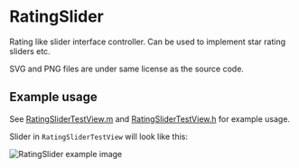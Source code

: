 RatingSlider
============

Rating like slider interface controller. Can be used to implement star rating
sliders etc.

SVG and PNG files are under same license as the source code.

Example usage
-------------

See
[RatingSliderTestView.m](/wader/ios-misc/blob/master/RatingSlider/RatingSliderTestView.m)
and
[RatingSliderTestView.h](/wader/ios-misc/blob/master/RatingSlider/RatingSliderTestView.h)
for example usage.

Slider in `RatingSliderTestView` will look like this:

![RatingSlider example image](/wader/ios-misc/raw/master/RatingSlider/RatingSliderExample.png)
